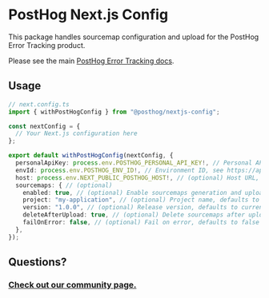 # PostHog Next.js Config

This package handles sourcemap configuration and upload for the PostHog Error Tracking product.

Please see the main [PostHog Error Tracking docs](https://posthog.com/docs/error-tracking).

## Usage

```typescript
// next.config.ts
import { withPostHogConfig } from "@posthog/nextjs-config";

const nextConfig = {
  // Your Next.js configuration here
};

export default withPostHogConfig(nextConfig, {
  personalApiKey: process.env.POSTHOG_PERSONAL_API_KEY!, // Personal API key used for sourcemap uploads, see https://app.posthog.com/settings/user-api-keys
  envId: process.env.POSTHOG_ENV_ID!, // Environment ID, see https://app.posthog.com/settings/environment#variables
  host: process.env.NEXT_PUBLIC_POSTHOG_HOST!, // (optional) Host URL, defaults to https://us.posthog.com
  sourcemaps: { // (optional)
    enabled: true, // (optional) Enable sourcemaps generation and upload, default to true on production builds
    project: "my-application", // (optional) Project name, defaults to repository name
    version: "1.0.0", // (optional) Release version, defaults to current git commit
    deleteAfterUpload: true, // (optional) Delete sourcemaps after upload, defaults to true
    failOnError: false, // (optional) Fail on error, defaults to false
  },
});
```

## Questions?

### [Check out our community page.](https://posthog.com/posts)

